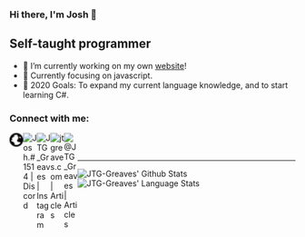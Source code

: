 ### Hi there, I'm Josh 👋

## Self-taught programmer 
- 🔭 I’m currently working on my own [website][website]!
- 🌱 Currently focusing on javascript.
- 🥅 2020 Goals: To expand my current language knowledge, and to start learning C#.

### Connect with me:
[<img align="left" alt="jtgreaves.com" width="24px" src="https://raw.githubusercontent.com/iconic/open-iconic/master/svg/globe.svg" />][website]
[<img align="left" alt="Josh.#1514 | Discord" width="24px" src="https://cdn.jsdelivr.net/npm/simple-icons@v3/icons/discord.svg" />][discord]
[<img align="left" alt="JTG_Greaves | Instagram" width="24px" src="https://cdn.jsdelivr.net/npm/simple-icons@v3/icons/instagram.svg" />][instagram]
[<img align="left" alt="jtgreaves.com | Articles" width="24px" src="https://img.icons8.com/android/24/000000/pencil.png" />][articles]
[<img align="left" alt="@JTG_Greaves | Articles" width="24px" src="https://img.icons8.com/material-outlined/24/000000/time.png"/>][wakatime]
<br />
<br />

---

<img align="left" alt="JTG-Greaves' Github Stats" src="https://github-readme-stats.vercel.app/api?username=JTG-Greaves&show_icons=true&hide_border=true&count_private=true" />


<img align="left" alt="JTG-Greaves' Language Stats" src="https://github-readme-stats.vercel.app/api/top-langs/?username=jtg-greaves&layout=compact" />

<!--
Comment from GitHub: 
**jtg-greaves/jtg-greaves** is a ✨ _special_ ✨ repository because its `README.md` (this file) appears on your GitHub profile.

Here are some ideas to get you started:

- 🔭 I’m currently working on ...
- 🌱 I’m currently learning ...
- 👯 I’m looking to collaborate on ...
- 🤔 I’m looking for help with ...
- 💬 Ask me about ...
- 📫 How to reach me: ...
- 😄 Pronouns: ...
- ⚡ Fun fact: ...
-->

[website]: https://jtgreaves.com
[instagram]: https://instagram.jtgreaves.com
[discord]: https://jtgreaves.com/contact
[articles]: https://jtgreaves.com/articles/
[wakatime]: https://wakatime.com/@JTG_Greaves
<!-- Articles icon credit: https://icons8.com/icon/4299/pencil -->
